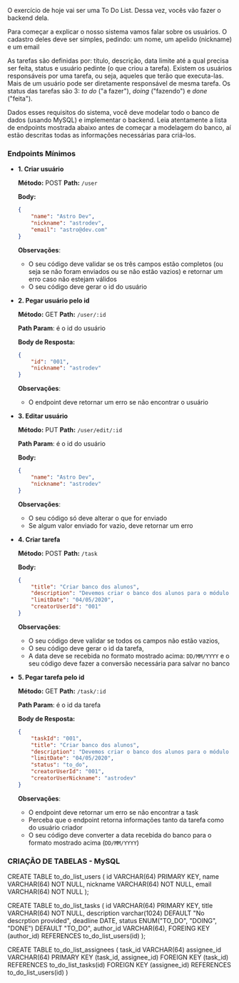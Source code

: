 O exercício de hoje vai ser uma To Do List. Dessa vez, vocês vão fazer o backend dela.

Para começar a explicar o nosso sistema vamos falar sobre os usuários. O cadastro deles deve ser simples, pedindo: um nome, um apelido (nickname) e um email

As tarefas são definidas por: título, descrição, data limite até a qual precisa ser feita, status e usuário pedinte (o que criou a tarefa). Existem os usuários responsáveis por uma tarefa, ou seja, aqueles que terão que executa-las. Mais de um usuário pode ser diretamente responsável de mesma tarefa. Os status das tarefas são 3: *to do* ("a fazer"), *doing* ("fazendo") e *done* ("feita").

Dados esses requisitos do sistema, você deve modelar todo o banco de dados (usando MySQL) e implementar o backend. Leia atentamente a lista de endpoints mostrada abaixo antes de começar a modelagem do banco, aí estão descritas todas as informações necessárias para criá-los.

### Endpoints Mínimos

- **1. Criar usuário**
    
    **Método:** POST
    **Path:** `/user`
    
    **Body:**
    
    ```json
    {
    	"name": "Astro Dev",
    	"nickname": "astrodev",
    	"email": "astro@dev.com"
    }
    ```
    
    **Observações**:
    
    - O seu código deve validar se os três campos estão completos (ou seja se não foram enviados ou se não estão vazios) e retornar um erro caso não estejam válidos
    - O seu código deve gerar o id do usuário
    
- **2. Pegar usuário pelo id**
    
    **Método:** GET
    **Path:** `/user/:id`
    
    **Path Param**: é o id do usuário
    
    **Body de Resposta:**
    
    ```json
    {
    	"id": "001",
    	"nickname": "astrodev"
    }
    ```
    
    **Observações**:
    
    - O endpoint deve retornar um erro se não encontrar o usuário
    
- **3. Editar usuário**
    
    **Método:** PUT
    **Path:** `/user/edit/:id`
    
    **Path Param**: é o id do usuário
    
    **Body:**
    
    ```json
    {
    	"name": "Astro Dev",
    	"nickname": "astrodev"
    }
    ```
    
    **Observações**:
    
    - O seu código só deve alterar o que for enviado
    - Se algum valor enviado for vazio, deve retornar um erro
    
- **4. Criar tarefa**
    
    **Método:** POST
    **Path:** `/task`
    
    **Body:**
    
    ```json
    {
    	"title": "Criar banco dos alunos",
    	"description": "Devemos criar o banco dos alunos para o módulo do backend",
    	"limitDate": "04/05/2020",
    	"creatorUserId": "001"
    }
    ```
    
    **Observações**:
    
    - O seu código deve validar se todos os campos não estão vazios,
    - O seu código deve gerar o id da tarefa,
    - A data deve se recebida no formato mostrado acima: `DD/MM/YYYY` e o seu código deve fazer a conversão necessária para salvar no banco
    
- **5. Pegar tarefa pelo id**
    
    **Método:** GET
    **Path:** `/task/:id`
    
    **Path Param**: é o id da tarefa
    
    **Body de Resposta:**
    
    ```json
    {
    	"taskId": "001",
    	"title": "Criar banco dos alunos",
    	"description": "Devemos criar o banco dos alunos para o módulo do backend",
    	"limitDate": "04/05/2020",
    	"status": "to_do",
    	"creatorUserId": "001",
    	"creatorUserNickname": "astrodev"
    }
    ```
    
    **Observações**:
    
    - O endpoint deve retornar um erro se não encontrar a task
    - Perceba que o endpoint retorna informações tanto da tarefa como do usuário criador
    - O seu código deve converter a data recebida do banco para o formato mostrado acima (`DD/MM/YYYY`)


### CRIAÇÃO DE TABELAS - MySQL

CREATE TABLE to_do_list_users (
    id VARCHAR(64) PRIMARY KEY,
    name VARCHAR(64) NOT NULL,
    nickname VARCHAR(64) NOT NULL,
    email VARCHAR(64) NOT NULL
);

CREATE TABLE to_do_list_tasks (
    id VARCHAR(64) PRIMARY KEY,
    title VARCHAR(64) NOT NULL,
    description varchar(1024) DEFAULT "No descrption provided",
    deadline DATE,
    status ENUM("TO_DO", "DOING", "DONE") DEFAULT "TO_DO",
    author_id VARCHAR(64),
    FOREING KEY (author_id) REFERENCES to_do_list_users(id)
);

CREATE TABLE to_do_list_assignees (
    task_id VARCHAR(64)
    assignee_id VARCHAR(64)
    PRIMARY KEY (task_id, assignee_id)
    FOREIGN KEY (task_id) REFERENCES to_do_list_tasks(id)
    FOREIGN KEY (assignee_id) REFERENCES to_do_list_users(id)
)